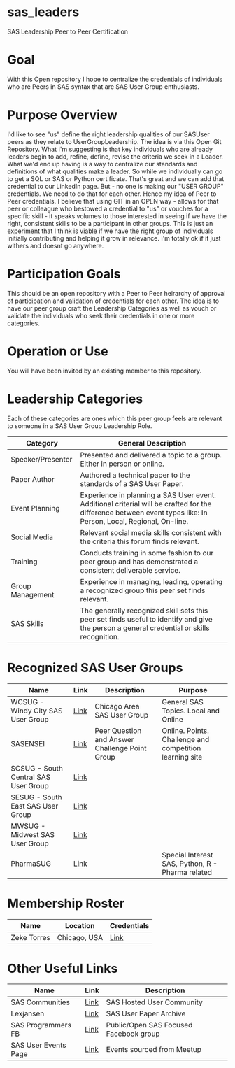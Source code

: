 # sas_leaders
SAS Leadership Peer to Peer Certification

# Goal
With this Open repository I hope to centralize the credentials of individuals who are Peers in SAS syntax that are SAS User Group enthusiasts.

# Purpose Overview
I'd like to see "us" define the right leadership qualities of our SASUser peers as they relate to UserGroupLeadership.
The idea is via this Open Git Repository.
What I'm suggesting is that key individuals who are already leaders begin to add, refine, define, revise the criteria we seek in a Leader.
What we'd end up having is a way to centralize our standards and definitions of what qualities make a leader.
So while we individually can go to get a SQL or SAS or Python certificate. That's great and we can add that credential to our LinkedIn page. But - no one is making our "USER GROUP" credentials.  We need to do that for each other. Hence my idea of Peer to Peer credentials.
I believe that using GIT in an OPEN way - allows for that peer or colleague who bestowed a credential to "us" or vouches for a specific skill - it speaks volumes to those interested in seeing if we have the right, consistent skills to be a participant in other groups.
This is just an experiment that I think is viable if we have the right group of individuals initially contributing and helping it grow in relevance. I'm totally ok if it just withers and doesnt go anywhere.


# Participation Goals
This should be an open repository with a Peer to Peer heirarchy of approval of participation and validation of credentials for each other.
The idea is to have our peer group craft the Leadership Categories as well as vouch or validate the individuals who seek their credentials in one or more categories.

# Operation or Use
You will have been invited by an existing member to this repository.


# Leadership Categories
Each of these categories are ones which this peer group feels are relevant to someone in a SAS User Group Leadership Role.

|Category          |General Description      |
|------------------|-------------------------|
|Speaker/Presenter |Presented and delivered a topic to a group. Either in person or online.|
|Paper Author      |Authored a technical paper to the standards of a SAS User Paper.|
|Event Planning    |Experience in planning a SAS User event. Additional criterial will be crafted for the difference between event types like: In Person, Local, Regional, On-line.|
|Social Media      |Relevant social media skills consistent with the criteria this forum finds relevant.|
|Training          |Conducts training in some fashion to our peer group and has demonstrated a consistent deliverable service.|
|Group Management  |Experience in managing, leading, operating a recognized group this peer set finds relevant.|
|SAS Skills        |The generally recognized skill sets this peer set finds useful to identify and give the person a general credential or skills recognition.|


# Recognized SAS User Groups
|Name                                 |Link  | Description | Purpose |
|-------------------------------------|--------------------------------------------------------------|-------------|---------|
|WCSUG - Windy City SAS User Group    | [Link](https://wcsug.com/)                                   | Chicago Area SAS User Group                    | General SAS Topics. Local and Online                    |
|SASENSEI                             | [Link](https://sasensei.com/leaderboard/United%20States/all) | Peer Question and Answer Challenge Point Group | Online. Points. Challenge and competition learning site |
|SCSUG - South Central SAS User Group | [Link](https://www.scsug.org/)                               |                |      |
|SESUG - South East SAS User Group    | [Link](https://www.sesug.org/)                               |                |      |
|MWSUG - Midwest SAS User Group       | [Link](https://www.mwsug.org/)                               |                |      |
|PharmaSUG                            | [Link](https://www.pharmasug.org/)                           |                |Special Interest SAS, Python, R - Pharma related|


# Membership Roster
|Name          |Location       | Credentials  |
|--------------|---------------|--------------|
|Zeke Torres   |Chicago, USA   | [Link](https://github.com/zeketorres/sas_leaders/blob/main/membership/torres_zeke.md) |


# Other Useful Links
|Name                 |Link                                               | Description |
|---------------------|---------------------------------------------------|-------------|
|SAS Communities      |[Link](https://communities.sas.com/)               |SAS Hosted User Community                    |
|Lexjansen            |[Link](https://www.lexjansen.com/)                 |SAS User Paper Archive                       |
|SAS Programmers FB   |[Link](https://www.facebook.com/groups/7189916198) |Public/Open SAS Focused Facebook group       |
|SAS User Events Page |[Link](https://www.sasusergroups.org/events.html)  |Events sourced from Meetup                   |




